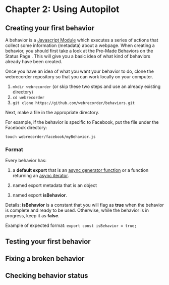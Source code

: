 # Chapter 2: Using Autopilot


## Creating your first behavior
A behavior is a [Javascript Module](https://developer.mozilla.org/en-US/docs/Web/JavaScript/Guide/Modules) which executes a series of actions that collect some information (metadata) about a webpage. When creating a behavior, you should first take a look at the Pre-Made Behaviors on the Status Page <!-- add links to this once the Status Page is done -->. This will give you a basic idea of what kind of behaviors already have been created.

Once you have an idea of what you want your behavior to do, clone the webrecorder repository so that you can work locally on your computer.

1. `mkdir webrecorder` (or skip these two steps and use an already existing directory)
2. `cd webrecorder`
3. `git clone https://github.com/webrecorder/behaviors.git`

Next, make a file in the appropriate directory.

For example, if the behavior is specific to Facebook, put the file under the Facebook directory:

`touch webrecorder/facebook/myBehavior.js`

### Format
Every behavior has:

1. a **default export** that is an [async generator function](https://developer.mozilla.org/en-US/docs/Web/JavaScript/Reference/Statements/for-await...of#Iterating_over_async_generators) or a function returning an [async iterator](https://developer.mozilla.org/en-US/docs/Web/JavaScript/Reference/Statements/for-await...of#Iterating_over_async_generators).


2. named export metadata that is an object

3. named export **isBehavior**.

Details: **isBehavior** is a constant that you will flag as **true** when the behavior is complete and ready to be used. Otherwise, while the behavior is in progress, keep it as **false**.

Example of expected format:
`export const isBehavior = true;`





## Testing your first behavior

## Fixing a broken behavior

## Checking behavior status